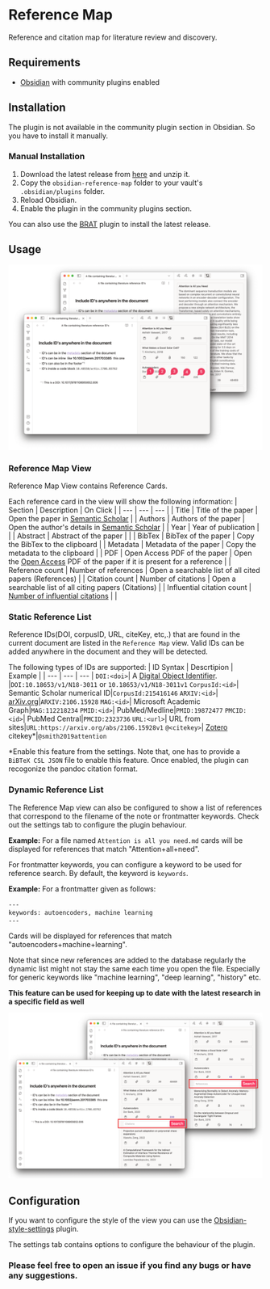 # Reference Map
Reference and citation map for literature review and discovery. 

## Requirements
- [Obsidian](https://obsidian.md/) with community plugins enabled

## Installation
The plugin is not available in the community plugin section in Obsidian. So you have to install it manually.

### Manual Installation
1. Download the latest release from [here](https://github.com/anoopkcn/obsidian-reference-map/releases) and unzip it.
2. Copy the `obsidian-reference-map` folder to your vault's `.obsidian/plugins` folder.
3. Reload Obsidian.
4. Enable the plugin in the community plugins section.

You can also use the [BRAT](https://github.com/TfTHacker/obsidian42-brat/) plugin to install the latest release.

## Usage
![ORM-demo](./images/orm-demo.png)

### Reference Map View
Reference Map View contains Reference Cards.

Each reference card in the view will show the following information:
| Section | Description | On Click |
| --- | --- | --- |
| Title | Title of the paper | Open the paper in [Semantic Scholar](https://www.semanticscholar.org/) |
| Authors | Authors of the paper | Open the author's details in [Semantic Scholar](https://www.semanticscholar.org/) |
| Year | Year of publication | |
| Abstract | Abstract of the paper |  |
| BibTex | BibTex of the paper | Copy the BibTex to the clipboard |
| Metadata | Metadata of the paper | Copy the metadata to the clipboard |
| PDF | Open Access PDF of the paper | Open the [Open Access](https://de.wikipedia.org/wiki/Open_Access) PDF of the paper if it is present for a reference |
| Reference count | Number of references | Open a searchable list of all cited papers (References) |
| Citation count | Number of citations | Open a searchable list of all citing papers (Citations) |
| Influential citation count | [Number of influential citations](https://www.semanticscholar.org/paper/Identifying-Meaningful-Citations-Valenzuela-Ha/1c7be3fc28296a97607d426f9168ad4836407e4b) |  |

### Static Reference List
Reference IDs(DOI, corpusID, URL, citeKey, etc,.) that are found in the current document are listed in the `Reference Map` view. Valid IDs can be added anywhere in the document and they will be detected.

The following types of IDs are supported:
| ID Syntax | Descrtipion | Example |
| --- | --- | --- |
`DOI:<doi>`| A [Digital Object Identifier](http://doi.org/). |`DOI:10.18653/v1/N18-3011` or `10.18653/v1/N18-3011v1`
`CorpusId:<id>`| Semantic Scholar numerical ID|`CorpusId:215416146`
`ARXIV:<id>`| [arXiv.org](https://arxiv.org/)|`ARXIV:2106.15928`
`MAG:<id>`| Microsoft Academic Graph|`MAG:112218234`
`PMID:<id>`| PubMed/Medline|`PMID:19872477`
`PMCID:<id>`| PubMed Central|`PMCID:2323736`
`URL:<url>`| URL from sites|`URL:https://arxiv.org/abs/2106.15928v1`
`@<citekey>`| [Zotero](https://www.zotero.org/) citekey*|`@smith2019attention`

*Enable this feature from the settings. Note that, one has to provide a `BiBTeX CSL JSON` file to enable this feature. Once enabled, the plugin can recogonize the pandoc citation format.
 

### Dynamic Reference List
The Reference Map view can also be configured to show a list of references that correspond to the filename of the note or frontmatter keywords. Check out the settings tab to configure the plugin behaviour.

**Example:** For a file named `Attention is all you need.md`  cards will be displayed for references that match "Attention+all+need". 

For frontmatter keywords, you can configure a keyword to be used for reference search.  By default, the keyword is `keywords`.

**Example:** For a frontmatter given as follows:
```
---
keywords: autoencoders, machine learning
---
```
Cards will be displayed for references that match "autoencoders+machine+learning".

Note that since new references are added to the database regularly the dynamic list might not stay the same each time you open the file. Especially for generic keywords like "machine learning", "deep learning", "history" etc.

**This feature can be used for keeping up to date with the latest research in a specific field as well**

![ORM-ref-cite](./images/orm-list-demo.png)

## Configuration 
    
If you want to configure the style of the view you can use the [Obsidian-style-settings](https://github.com/mgmeyers/obsidian-style-settings) plugin.

The settings tab contains options to configure the behaviour of the plugin.

### Please feel free to open an issue if you find any bugs or have any suggestions.